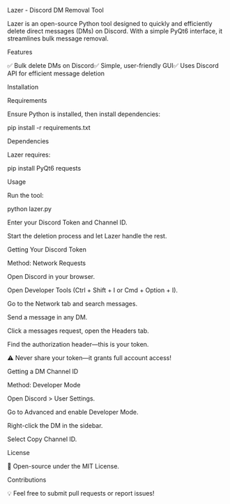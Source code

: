Lazer - Discord DM Removal Tool

Lazer is an open-source Python tool designed to quickly and efficiently delete direct messages (DMs) on Discord. With a simple PyQt6 interface, it streamlines bulk message removal.

Features

✅ Bulk delete DMs on Discord✅ Simple, user-friendly GUI✅ Uses Discord API for efficient message deletion

Installation

Requirements

Ensure Python is installed, then install dependencies:

pip install -r requirements.txt

Dependencies

Lazer requires:

pip install PyQt6 requests

Usage

Run the tool:

python lazer.py

Enter your Discord Token and Channel ID.

Start the deletion process and let Lazer handle the rest.

Getting Your Discord Token

Method: Network Requests

Open Discord in your browser.

Open Developer Tools (Ctrl + Shift + I or Cmd + Option + I).

Go to the Network tab and search messages.

Send a message in any DM.

Click a messages request, open the Headers tab.

Find the authorization header—this is your token.

⚠ Never share your token—it grants full account access!

Getting a DM Channel ID

Method: Developer Mode

Open Discord > User Settings.

Go to Advanced and enable Developer Mode.

Right-click the DM in the sidebar.

Select Copy Channel ID.

License

📝 Open-source under the MIT License.

Contributions

💡 Feel free to submit pull requests or report issues!
